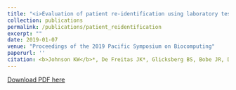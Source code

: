 ```yaml
---
title: "<i>Evaluation of patient re-identification using laboratory test orders and mitigation via latent space variables</i>"
collection: publications
permalink: /publications/patient_reidentification
excerpt: ""
date: 2019-01-07
venue: "Proceedings of the 2019 Pacific Symposium on Biocomputing"
paperurl: ''
citation: <b>Johnson KW</b>*, De Freitas JK*, Glicksberg BS, Bobe JR, Dudley JT. Evaluation of patient re-identification using laboratory test orders and mitigation via latent space variables. Pac Symp Biocomput. 2019;24:415-426"
---
```


<!--- [PubMed Link](https://www.ncbi.nlm.nih.gov/pubmed/30255805) i--->

[Download PDF here](https://kippjohnson.com/files/patient_reidentification.pdf)

